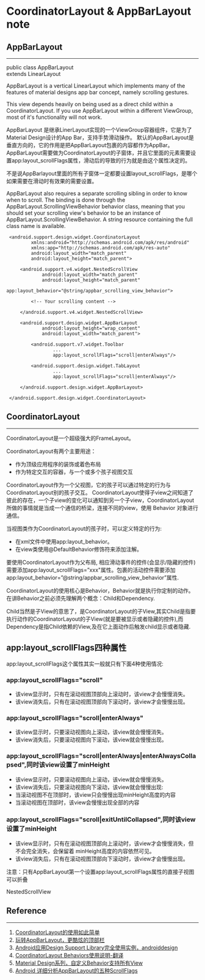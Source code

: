 # CoordinatorLayout & AppBarLayout note

## AppBarLayout

---

public class AppBarLayout   
extends LinearLayout 

AppBarLayout is a vertical LinearLayout which implements many of the features of material designs app bar concept, namely scrolling gestures.

This view depends heavily on being used as a direct child within a CoordinatorLayout. If you use AppBarLayout within a different ViewGroup, most of it's functionality will not work.

AppBarLayout 是继承LinerLayout实现的一个ViewGroup容器组件，它是为了Material Design设计的App Bar，支持手势滑动操作。
默认的AppBarLayout是垂直方向的，它的作用是把AppBarLayout包裹的内容都作为AppBar。
AppBarLayout需要做为CoordinatorLayout的子窗体，并且它里面的元素需要设置app:layout_scrollFlags属性，滑动后的导致的行为就是由这个属性决定的。

不是说AppBarlayout里面的所有子窗体一定都要设置layout_scrollFlags，是哪个如果需要在滑动时有效果的需要设置。

AppBarLayout also requires a separate scrolling sibling in order to know when to scroll. The binding is done through the AppBarLayout.ScrollingViewBehavior behavior class, meaning that you should set your scrolling view's behavior to be an instance of AppBarLayout.ScrollingViewBehavior. A string resource containing the full class name is available.

```
 <android.support.design.widget.CoordinatorLayout
         xmlns:android="http://schemas.android.com/apk/res/android"
         xmlns:app="http://schemas.android.com/apk/res-auto"
         android:layout_width="match_parent"
         android:layout_height="match_parent">

     <android.support.v4.widget.NestedScrollView
             android:layout_width="match_parent"
             android:layout_height="match_parent"
             app:layout_behavior="@string/appbar_scrolling_view_behavior">

         <!-- Your scrolling content -->

     </android.support.v4.widget.NestedScrollView>

     <android.support.design.widget.AppBarLayout
             android:layout_height="wrap_content"
             android:layout_width="match_parent">

         <android.support.v7.widget.Toolbar
                 ...
                 app:layout_scrollFlags="scroll|enterAlways"/>

         <android.support.design.widget.TabLayout
                 ...
                 app:layout_scrollFlags="scroll|enterAlways"/>

     </android.support.design.widget.AppBarLayout>

 </android.support.design.widget.CoordinatorLayout>
```




## CoordinatorLayout

---

CoordinatorLayout是一个超级强大的FrameLayout。 

CoordinatorLayout有两个主要用途： 

- 作为顶级应用程序的装饰或着色布局 
- 作为特定交互的容器，与一个或多个孩子视图交互

CoordinatorLayout作为一个父视图，它的孩子可以通过特定的行为与CoordinatorLayout别的孩子交互。 
CoordinatorLayout使得子view之间知道了彼此的存在，一个子view的变化可以通知到另一个子view，CoordinatorLayout 所做的事情就是当成一个通信的桥梁，连接不同的view，使用 Behavior 对象进行通信。

当视图类作为CoordinatorLayout的孩子时，可以定义特定的行为:

- 在xml文件中使用app:layout_behavior。 
- 在view类使用@DefaultBehavior修饰符来添加注解。


要使用CoordinatorLayout作为父布局, 相应滑动事件的控件(会显示/隐藏的控件)需要添加app:layout_scrollFlags=”xxx"属性。包裹的活动控件需要添加app:layout_behavior=”@string/appbar_scrolling_view_behavior”属性.

CoordinatorLayout的使用核心是Behavior，Behavior就是执行你定制的动作。在讲Behavior之前必须先理解两个概念：Child和Dependency.

Child当然是子View的意思了，是CoordinatorLayout的子View,其实Child是指要执行动作的CoordinatorLayout的子View(就是要被显示或者隐藏的控件),而Dependency是指Child依赖的View,及在它上面动作后触发child显示或者隐藏.


## app:layout_scrollFlags四种属性
app:layout_scrollFlags这个属性其实一般就只有下面4种使用情况:

### app:layout_scrollFlags="scroll"
- 该view显示时，只有在滚动视图顶部向上滚动时，该view才会慢慢消失。
- 该view消失后，只有在滚动视图顶部向下滚动时，该view才会慢慢出现。

### app:layout_scrollFlags="scroll|enterAlways"
- 该view显示时，只要滚动视图向上滚动，该view就会慢慢消失。
- 该view消失后，只要滚动视图向下滚动，该view就会慢慢出现。

### app:layout_scrollFlags="scroll|enterAlways|enterAlwaysCollapsed",同时该view设置了minHeight
- 该view显示时，只要滚动视图向上滚动，该view就会慢慢消失。
- 该view消失后，只要滚动视图向下滚动，该view就会慢慢出现: 
- 当滚动视图不在顶部时，该view只会慢慢出现minHeight高度的内容
- 当滚动视图在顶部时，该view会慢慢出现全部的内容

### app:layout_scrollFlags="scroll|exitUntilCollapsed",同时该view设置了minHeight
- 该view显示时，只有在滚动视图顶部向上滚动时，该view才会慢慢消失，但不会完全消失，会保留着 minHeight高度的内容依然可见。
- 该view消失后，只有在滚动视图顶部向下滚动时，该view才会慢慢出现。

注意：只有AppBarLayout第一个设置app:layout_scrollFlags属性的直接子视图可以折叠



NestedScrollView

## Reference

---

1. [CoordinatorLayout的使用如此简单](http://blog.csdn.net/huachao1001/article/details/51554608)
1. [玩转AppBarLayout，更酷炫的顶部栏](http://www.jianshu.com/p/d159f0176576)
1. [Android应用Design Support Library完全使用实例，androiddesign](http://www.bkjia.com/Androidjc/1010915.html)
1. [CoordinatorLayout Behaviors使用说明-翻译](http://www.w2bc.com/article/101849?from=extend)
1. [Material Design系列，自定义Behavior支持所有View](http://blog.csdn.net/yanzhenjie1003/article/details/52205665)
1. [Android 详细分析AppBarLayout的五种ScrollFlags](http://www.jianshu.com/p/7caa5f4f49bd)